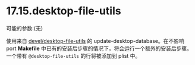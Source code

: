 # 17.15.desktop-file-utils

可能的参数:(无)

使用来自 [devel/desktop-file-utils](https://cgit.freebsd.org/ports/tree/devel/desktop-file-utils/pkg-descr) 的 update-desktop-database。在不影响 port **Makefile** 中已有的安装后步骤的情况下，将会运行一个额外的安装后步骤。一个带有 `@desktop-file-utils` 的行将被添加到 plist 中。

